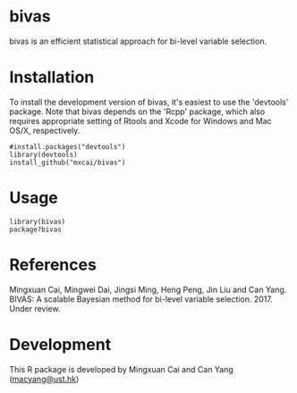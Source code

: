 bivas
===

bivas is an efficient statistical approach for bi-level variable selection.

Installation
===========

To install the development version of bivas, it's easiest to use the 'devtools' package. Note that bivas depends on the 'Rcpp' package, which also requires appropriate setting of Rtools and Xcode for Windows and Mac OS/X, respectively.

```
#install.packages("devtools")
library(devtools)
install_github("mxcai/bivas")
```

Usage
===========


```
library(bivas)
package?bivas
```

References
==========

Mingxuan Cai, Mingwei Dai, Jingsi Ming, Heng Peng, Jin Liu and Can Yang. BIVAS: A scalable Bayesian method for bi-level variable selection. 2017. Under review.


Development
==========

This R package is developed by Mingxuan Cai and Can Yang (macyang@ust.hk)

